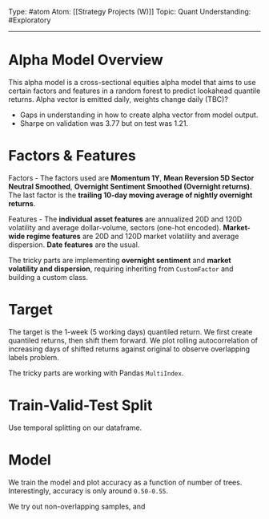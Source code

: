 Type: #atom
Atom: [[Strategy Projects (W)]]
Topic: Quant 
Understanding: #Exploratory 

----
# Alpha Model Overview

This alpha model is a cross-sectional equities alpha model that aims to use certain factors and features in a random forest to predict lookahead quantile returns. Alpha vector is emitted daily, weights change daily (TBC)? 

* Gaps in understanding in how to create alpha vector from model output.
* Sharpe on validation was 3.77 but on test was 1.21. 

# Factors & Features

Factors - The factors used are **Momentum 1Y**, **Mean Reversion 5D Sector Neutral Smoothed**, **Overnight Sentiment Smoothed (Overnight returns)**. The last factor is the **trailing 10-day moving average of nightly overnight returns**.

Features - The **individual asset features** are annualized 20D and 120D volatility and average dollar-volume, sectors (one-hot encoded). **Market-wide regime features** are 20D and 120D market volatility and average dispersion. **Date features** are the usual.

The tricky parts are implementing **overnight sentiment** and **market volatility and dispersion**, requiring inheriting from `CustomFactor` and building a custom class.

# Target

The target is the 1-week (5 working days) quantiled return.  We first create quantiled returns, then shift them forward. We plot rolling autocorrelation of increasing days of shifted returns against original to observe overlapping labels problem.

The tricky parts are working with Pandas `MultiIndex`.

# Train-Valid-Test Split

Use temporal splitting on our dataframe.

# Model

We train the model and plot accuracy as a function of number of trees. Interestingly, accuracy is only around `0.50-0.55`.

We try out non-overlapping samples, and 
